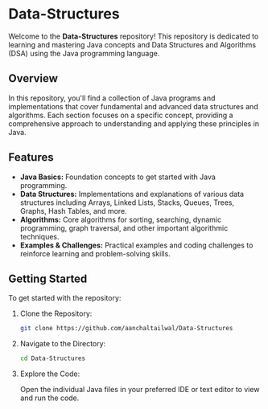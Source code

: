 
# Data-Structures

Welcome to the **Data-Structures** repository! This repository is dedicated to learning and mastering Java concepts and Data Structures and Algorithms (DSA) using the Java programming language.

## Overview

In this repository, you'll find a collection of Java programs and implementations that cover fundamental and advanced data structures and algorithms. Each section focuses on a specific concept, providing a comprehensive approach to understanding and applying these principles in Java.

## Features

- **Java Basics:** Foundation concepts to get started with Java programming.
- **Data Structures:** Implementations and explanations of various data structures including Arrays, Linked Lists, Stacks, Queues, Trees, Graphs, Hash Tables, and more.
- **Algorithms:** Core algorithms for sorting, searching, dynamic programming, graph traversal, and other important algorithmic techniques.
- **Examples & Challenges:** Practical examples and coding challenges to reinforce learning and problem-solving skills.

## Getting Started

To get started with the repository:

1. Clone the Repository:

   ```bash
   git clone https://github.com/aanchaltailwal/Data-Structures
   ```

2. Navigate to the Directory:

   ```bash
   cd Data-Structures
   ```

3. Explore the Code:

   Open the individual Java files in your preferred IDE or text editor to view and run the code.



